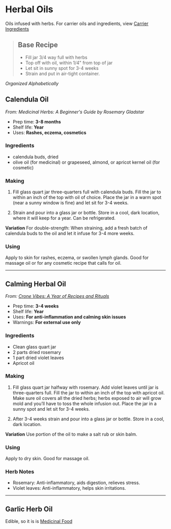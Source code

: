 # Herbal Oils
Oils infused with herbs. For carrier oils and ingredients, view [Carrier Ingredients](Oils.md)

> ## Base Recipe
> - Fill jar 3/4 way full with herbs
> - Top off with oil, within 1/4" from top of jar
> - Let sit in sunny spot for 3-4 weeks
> - Strain and put in air-tight container.
>


_Organized Alphabetically_

## Calendula Oil
_From: Medicinal Herbs: A Beginner's Guide by Rosemary Gladstar_
- Prep time: **3-8 months**
- Shelf life: **Year**
- Uses: **Rashes, eczema, cosmetics**

### Ingredients
- calendula buds, dried
- olive oil (for medicinal) or grapeseed, almond, or apricot kernel oil (for cosmetic)

### Making
1. Fill glass quart jar three-quarters full with calendula buds. Fill the jar to within an inch of the top with oil of choice. Place the jar in a warm spot (near a sunny window is fine) and let sit for 3-4 weeks.

2. Strain and pour into a glass jar or bottle. Store in a cool, dark location, where it will keep for a year. Can be refrigerated.

**Variation**
For double-strength: When straining, add a fresh batch of calendula buds to the oil and let it infuse for 3-4  more weeks.

### Using
Apply to skin for rashes, eczema, or swollen lymph glands. Good for massage oil or for any cosmetic recipe that calls for oil.

___

## Calming Herbal Oil
_From: [Crone Vibes: A Year of Recipes and Rituals](https://cronevibes.com/)_
- Prep time: **3-4 weeks**
- Shelf life: **Year**
- Uses: **For anti-inflammation and calming skin issues**
- Warnings: **For external use only**

### Ingredients
- Clean glass quart jar
- 2 parts dried rosemary
- 1 part dried violet leaves
- Apricot oil

### Making
1. Fill glass quart jar halfway with rosemary. Add violet leaves until jar is three-quarters full. Fill the jar to within an inch of the top with apricot oil. Make sure oil covers all the dried herbs; herbs exposed to air will grow mold and you’ll have to toss the whole infusion out. Place the jar in a sunny spot and let sit for 3-4 weeks.

2. After 3-4 weeks strain and pour into a glass jar or bottle. Store in a cool, dark location.

**Variation**
Use portion of the oil to make a salt rub or skin balm.

### Using
Apply to dry skin. Good for massage oil.

### Herb Notes
- Rosemary: Anti-inflammatory, aids digestion, relieves stress.
- Violet leaves: Anti-inflammatory, helps skin irritations.


___

## Garlic Herb Oil
Edible, so it is is [Medicinal Food](Food.md)

